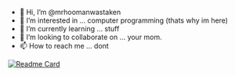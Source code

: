 - 👋 Hi, I’m @mrhoomanwastaken
- 👀 I’m interested in ... computer programming (thats why im here)
- 🌱 I’m currently learning ... stuff
- 💞️ I’m looking to collaborate on ... your mom.
- 📫 How to reach me ... dont

[![Readme Card](https://hitgub-readyou-sas.vercel.app/api/pin/?username=mrhoomanwastaken&repo=hitgub-readyou-sas)](https://github.com/mrhoomanwastaken/hitgub-readyou-sas)

<!---
mrhoomanwastaken/mrhoomanwastaken is a ✨ special ✨ repository because its `README.md` (this file) appears on your GitHub profile.
You can click the Preview link to take a look at your changes.
--->
